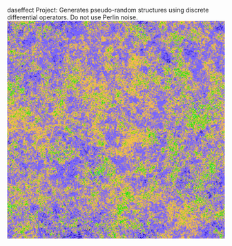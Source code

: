 daseffect Project:
  Generates pseudo-random structures using discrete differential operators.
  Do not use Perlin noise.
  ![](pictures\Landscape1.png)
  
  
